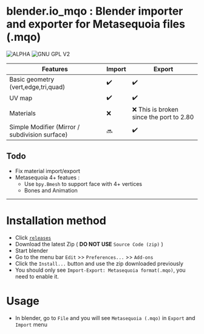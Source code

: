 blender.io_mqo : Blender importer and exporter for Metasequoia files (.mqo)
==============
![ALPHA](https://badgen.net/badge/Status/Alpha/red)
![GNU GPL V2](https://badgen.net/github/license/50thomatoes50/blender.io_mqo)

Features | Import | Export
--- | --- | --- |
Basic geometry (vert,edge,tri,quad) |  :heavy_check_mark: |  :heavy_check_mark:
UV map  |  :heavy_check_mark: |  :heavy_check_mark:
Materials  |  :x: |  :x: This is broken since the port to 2.80
Simple Modifier (Mirror / subdivision surface)  |  :soon: |  :heavy_check_mark:


Todo
--------------
- Fix material import/export
- Metasequoia 4+ featues :
  - Use `bpy.Bmesh` to support face with 4+ vertices
  - Bones and Animation


___
# Installation method
- Click [`releases`](https://github.com/50thomatoes50/blender.io_mqo/releases)
- Download the latest Zip ( **DO NOT USE** `Source Code (zip)` )
- Start blender
- Go to the menu bar `Edit` >> `Preferences...` >> `Add-ons`
- Click the `Install...` button and use the zip downloaded previously
- You should only see `Import-Export: Metasequoia format(.mqo)`, you need to enable it.

# Usage
- In blender, go to `File` and you will see `Metasequoia (.mqo)` in `Export` and `Import` menu
